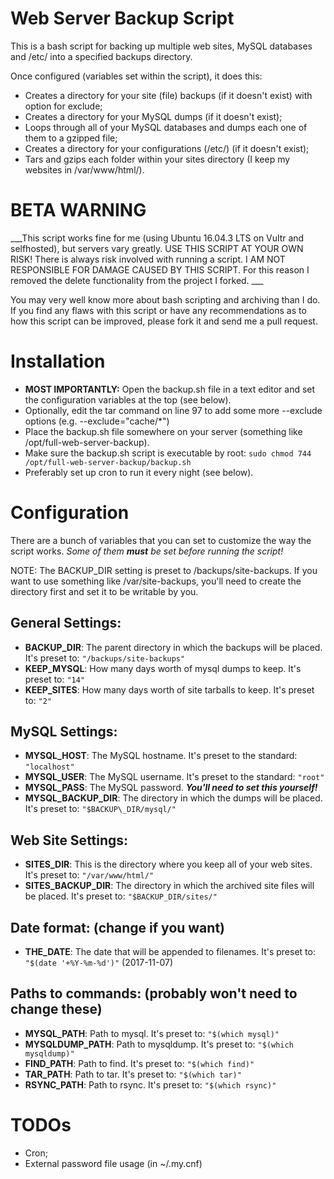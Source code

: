 # Web Server Backup Script

This is a bash script for backing up multiple web sites, MySQL databases and /etc/ into a specified backups directory.

Once configured (variables set within the script), it does this:

* Creates a directory for your site (file) backups (if it doesn't exist) with option for exclude;
* Creates a directory for your MySQL dumps (if it doesn't exist);
* Loops through all of your MySQL databases and dumps each one of them to a gzipped file;
* Creates a directory for your configurations (/etc/) (if it doesn't exist);
* Tars and gzips each folder within your sites directory (I keep my websites in /var/www/html/).

# BETA WARNING

___This script works fine for me (using  Ubuntu 16.04.3 LTS on Vultr and selfhosted), but servers vary greatly. USE THIS SCRIPT AT YOUR OWN RISK! There is always risk involved with running a script. I AM NOT RESPONSIBLE FOR DAMAGE CAUSED BY THIS SCRIPT.
For this reason I removed the delete functionality from the project I forked. ___

You may very well know more about bash scripting and archiving than I do. If you find any flaws with this script or have any recommendations as to how this script can be improved, please fork it and send me a pull request.

# Installation

* __MOST IMPORTANTLY:__ Open the backup.sh file in a text editor and set the configuration variables at the top (see below).
* Optionally, edit the tar command on line 97 to add some more --exclude options (e.g. --exclude="cache/*")
* Place the backup.sh file somewhere on your server (something like /opt/full-web-server-backup).
* Make sure the backup.sh script is executable by root: `sudo chmod 744 /opt/full-web-server-backup/backup.sh`
* Preferably set up cron to run it every night (see below).

# Configuration

There are a bunch of variables that you can set to customize the way the script works. _Some of them __must__ be set before running the script!_

NOTE: The BACKUP\_DIR setting is preset to /backups/site-backups. If you want to use something like /var/site-backups, you'll need to create the directory first and set it to be writable by you.

## General Settings:

* __BACKUP\_DIR__: The parent directory in which the backups will be placed. It's preset to: `"/backups/site-backups"`
* __KEEP\_MYSQL__: How many days worth of mysql dumps to keep. It's preset to: `"14"`
* __KEEP\_SITES__: How many days worth of site tarballs to keep. It's preset to: `"2"`

## MySQL Settings:

* __MYSQL\_HOST__: The MySQL hostname. It's preset to the standard: `"localhost"`
* __MYSQL\_USER__: The MySQL username. It's preset to the standard: `"root"`
* __MYSQL\_PASS__: The MySQL password. ___You'll need to set this yourself!___
* __MYSQL\_BACKUP\_DIR__: The directory in which the dumps will be placed. It's preset to: `"$BACKUP\_DIR/mysql/"`

## Web Site Settings:

* __SITES\_DIR__: This is the directory where you keep all of your web sites. It's preset to: `"/var/www/html/"`
* __SITES\_BACKUP\_DIR__: The directory in which the archived site files will be placed. It's preset to: `"$BACKUP_DIR/sites/"`

## Date format: (change if you want)

* __THE\_DATE__: The date that will be appended to filenames. It's preset to: `"$(date '+%Y-%m-%d')"` (2017-11-07)

## Paths to commands: (probably won't need to change these)

* __MYSQL\_PATH__: Path to mysql. It's preset to: `"$(which mysql)"`
* __MYSQLDUMP\_PATH__: Path to mysqldump. It's preset to: `"$(which mysqldump)"`
* __FIND\_PATH__: Path to find. It's preset to: `"$(which find)"`
* __TAR\_PATH__: Path to tar. It's preset to: `"$(which tar)"`
* __RSYNC\_PATH__: Path to rsync. It's preset to: `"$(which rsync)"`

# TODOs

* Cron;
* External password file usage (in ~/.my.cnf)
